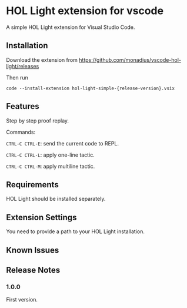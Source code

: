 # HOL Light extension for vscode

A simple HOL Light extension for Visual Studio Code.

## Installation

Download the extension from https://github.com/monadius/vscode-hol-light/releases

Then run
```
code --install-extension hol-light-simple-{release-version}.vsix
```

## Features

Step by step proof replay.

Commands:

`CTRL-C CTRL-E`: send the current code to REPL.

`CTRL-C CTRL-L`: apply one-line tactic.

`CTRL-C CTRL-M`: apply multiline tactic.

## Requirements

HOL Light should be installed separately.

## Extension Settings

You need to provide a path to your HOL Light installation.

## Known Issues

## Release Notes

### 1.0.0

First version.